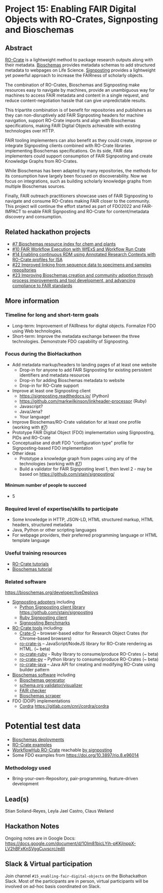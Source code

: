 # Project 15: Enabling FAIR Digital Objects with RO-Crates, Signposting and Bioschemas

## Abstract

[RO-Crate](https://www.researchobject.org/ro-crate/) is a lightweight method to package research outputs along with their metadata. [Bioschemas](https://bioschemas.org/) provides metadata schemas to add structured metadata to webpages on Life Science. [Signposting](https://signposting.org/FAIR/) provides a lightweight yet powerful approach to increase the FAIRness of scholarly objects.

The combination of RO-Crates, Bioschemas and Signposting make resources easy to navigate by machines, provide an unambiguous way for machines to access FAIR metadata and content in a single request, and reduce content-negotiation hassle that can give unpredictable results.

This tripartite combination is of benefit for repositories and publishers as they can non-disruptively add FAIR Signposting headers for machine navigation, support RO-Crate imports and align with Bioschemas specifications, making FAIR Digital Objects achievable with existing technologies over HTTP.

FAIR tooling implementers can also benefit as they could create, improve or integrate Signposting clients combined with RO-Crate libraries implementing Bioschemas specifications. On its side, FAIR data implementers could support consumption of FAIR Signposting and create Knowledge Graphs from RO-Crates.

While Bioschemas has been adapted by many repositories, the methods for its consumption have largely been focused on discoverability. Now we focus on integrations, such as building scholarly knowledge graphs from multiple Bioschemas sources.

Finally, FAIR outreach practitioners showcase uses of FAIR Signposting to navigate and consume RO-Crates making FAIR closer to the community. This project will continue the effort started as part of FDO2022 and FAIR-IMPACT to enable FAIR Signposting and RO-Crate for content/metadata discovery and consumption.


## Related hackathon projects

* [#7 Bioschemas resource index for chem and plants](../7/)
* [#10 FAIR Workflow Execution with WfExS and Workflow Run Crate](../10/)
* [#14 Enabling continuous RDM using Annotated Research Contexts with RO-Crate profiles for ISA](../14/)
* [#22 Improved linking from sequence data to specimens and samples repositories](../22/)
* [#23 Improving Bioschemas creation and community adoption through process improvements and tool development, and advancing compliance to FAIR standards](../23/)

## More information

### Timeline for long and short-term goals
   
* Long-term: Improvement of FAIRness for digital objects. Formalize FDO using Web technologies.
* Short-term: Improve the metadata exchange between the three technologies. Demonstrate FDO capability of Signposting.

### Focus during the BioHackathon

* Add metadata markup/headers to landing pages of at least one website
  - Drop-in for anyone to add FAIR Signposting for existing persistent identifiers and metadata resources
  - Drop-in for adding Bioschemas metadata to website
  - Drop-in for RO-Crate support  
* Improve at least one Signposting client
  - https://signposting.readthedocs.io/ (Python)
  - https://github.com/markwilkinson/linkheader-processor (Ruby)
  - Javascript?
  - Java/Jena?
  - Your language!
* Improve Bioschemas/RO-Crate validation for at least one profile (working with [#7](../17/))
* Prototype FAIR Digital Object (FDO) implementation using Signposting, PIDs and RO-Crate
* Conceptualise and draft FDO "configuration type" profile for Signposting-based FDO implementation
* Other ideas
  -  Prototype a knowledge graph from pages using any of the technologies (working with [#7](../17/))
  -  Build a validator for FAIR Signposting level 1, then level 2 - may be based on https://github.com/stain/signposting/ 


#### Minimum number of people to succeed

* 5

### Required level of expertise/skills to participate

* Some knowledge in HTTP, JSON-LD, HTML structured markup, HTML headers, structured metadata
* Java, Python or other scripting languages
* For webpage providers, their preferred programming language or HTML template language

### Useful training resources

* [RO-Crate tutorials](https://www.researchobject.org/ro-crate/tutorials.html)
* [Bioschemas tutorial](https://bioschemas.org/tutorials/)

### Related software
https://bioschemas.org/developer/liveDeploys
* [Signposting adopters](https://signposting.org/adopters/) including
  - [Python Signposting client library](https://signposting.readthedocs.io/en/latest/readme.html) <https://github.com/stain/signposting>
  - [Ruby Signposting client](https://github.com/markwilkinson/linkheader-processor)
  - [Signposting Benchmarks](https://w3id.org/a2a-fair-metrics/)
* [RO-Crate tools](https://www.researchobject.org/ro-crate/tools/) including:
  - [Crate-O](https://github.com/Language-Research-Technology/crate-o) – browser-based editor for Research Object Crates (for Chrome-based browsers)
  - [ro-crate-js](https://www.npmjs.com/package/ro-crate) – JavaScript/NodeJS library for RO-Crate rendering as HTML. (~ beta)
  - [ro-crate-ruby](https://github.com/fbacall/ro-crate-ruby) - Ruby library to consume/produce RO-Crates (~ beta)
  - [ro-crate-py](https://github.com/researchobject/ro-crate-py) – Python library to consume/produce RO-Crates (~ beta)
  - [ro-crate-java](https://github.com/kit-data-manager/ro-crate-java) – Java API for creating and modifying RO-Crate using builder pattern
* [Bioschemas software](https://bioschemas.org/developer/software) including
  - [Bioschemas generator](http://www.macs.hw.ac.uk/SWeL/BioschemasGenerator/)
  - [schema.org validator/visualizer](https://validator.schema.org/)
  - [FAIR checker](https://fair-checker.france-bioinformatique.fr/)
  - [Bioschemas scraper](https://github.com/HW-SWeL/BMUSE)
* FDO (DOIP) implementations
  - [Cordra](https://www.cordra.org/) <https://gitlab.com/cnri/cordra/cordra>

# Potential test data

* [Bioschemas deployments](https://bioschemas.org/developer/liveDeploys)
* [RO-Crate examples](https://www.researchobject.org/ro-crate/examples.html)
* [WorkflowHub RO-Crate](https://doi.org/10.48546/workflowhub.workflow.549.1) reachable [by signposting](https://signposting.org/adopters/#workflowhub)
* Some FDO examples from <https://doi.org/10.3897/rio.8.e96014>

 
### Methodology used
   
* Bring-your-own-Repository, pair-programming, feature-driven development

## Lead(s)

Stian Soiland-Reyes, Leyla Jael Castro, Claus Weiland

## Hackathon Notes

Ongoing notes are in Google Docs: <https://docs.google.com/document/d/1OIm81bicLYih-pKKjlnppX-LV2hBFxKnSVggCuvscrc/edit>

## Slack & Virtual participation

Join channel `#15_enabling-fair-digital-objects` on the Biohackathon Slack. Most of the participants are in person, virtual participants will be involved on ad-hoc basis coordinated on Slack.

